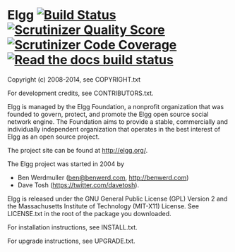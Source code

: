 Elgg [![Build Status](https://secure.travis-ci.org/Elgg/Elgg.svg?branch=1.11)](https://travis-ci.org/Elgg/Elgg) [![Scrutinizer Quality Score](https://scrutinizer-ci.com/g/Elgg/Elgg/badges/quality-score.png?s=1.11)](https://scrutinizer-ci.com/g/Elgg/Elgg/?branch=1.11) [![Scrutinizer Code Coverage](https://scrutinizer-ci.com/g/Elgg/Elgg/badges/coverage.png?b=1.11)](https://scrutinizer-ci.com/g/Elgg/Elgg/?branch=1.11) [![Read the docs build status](https://readthedocs.org/projects/elgg/badge/?version=1.11)](http://learn.elgg.org/en/1.11/)
====

Copyright (c) 2008-2014, see COPYRIGHT.txt

For development credits, see CONTRIBUTORS.txt.

Elgg is managed by the Elgg Foundation, a nonprofit organization that was
founded to govern, protect, and promote the Elgg open source social network
engine.  The Foundation aims to provide a stable, commercially and
individually independent organization that operates in the best interest of Elgg
as an open source project.

The project site can be found at http://elgg.org/.

The Elgg project was started in 2004 by
 - Ben Werdmuller (<ben@benwerd.com>, <http://benwerd.com>)
 - Dave Tosh (<https://twitter.com/davetosh>).

Elgg is released under the GNU General Public License (GPL) Version 2 and the
Massachusetts Institute of Technology (MIT-X11) License. See LICENSE.txt
in the root of the package you downloaded.

For installation instructions, see INSTALL.txt.

For upgrade instructions, see UPGRADE.txt.
